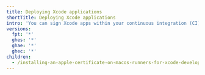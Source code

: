 ```yaml
---
title: Deploying Xcode applications
shortTitle: Deploying Xcode applications
intro: 'You can sign Xcode apps within your continuous integration (CI) workflow by installing an Apple code signing certificate on {% data variables.product.prodname_actions %} runners.'
versions:
  fpt: '*'
  ghes: '*'
  ghae: '*'
  ghec: '*'
children:
  - /installing-an-apple-certificate-on-macos-runners-for-xcode-development
---
```



